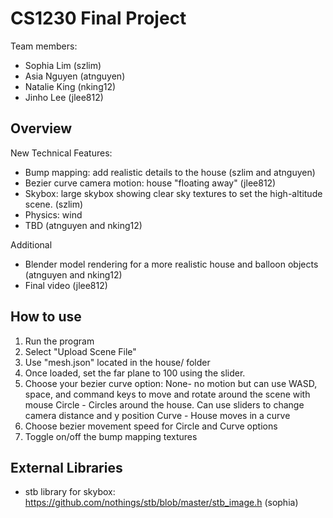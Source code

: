 # CS1230 Final Project
Team members:
- Sophia Lim (szlim)
- Asia Nguyen (atnguyen)
- Natalie King (nking12)
- Jinho Lee (jlee812)

## Overview

New Technical Features:
- Bump mapping: add realistic details to the house (szlim and atnguyen)
- Bezier curve camera motion: house "floating away" (jlee812)
- Skybox: large skybox showing clear sky textures  to set the high-altitude scene. (szlim)
- Physics: wind
- TBD (atnguyen and nking12)

Additional
- Blender model rendering for a more realistic house and balloon objects (atnguyen and nking12)
- Final video (jlee812)

## How to use
1. Run the program
2. Select "Upload Scene File"
3. Use "mesh.json" located in the house/ folder
4. Once loaded, set the far plane to 100 using the slider.
5. Choose your bezier curve option:
None- no motion but can use WASD, space, and command keys to move and rotate around the scene with mouse
Circle - Circles around the house. Can use sliders to change camera distance and y position
Curve - House moves in a curve
7. Choose bezier movement speed for Circle and Curve options
8. Toggle on/off the bump mapping textures

## External Libraries
- stb library for skybox: https://github.com/nothings/stb/blob/master/stb_image.h (sophia)
